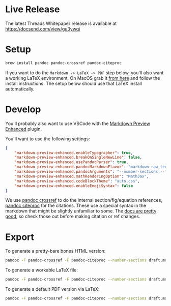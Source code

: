 # Live Release

The latest Threads Whitepaper release is available at https://docsend.com/view/gu3ywqi

# Setup

```bash
brew install pandoc pandoc-crossref pandoc-citeproc
```

If you want to do the `Markdown -> LaTeX -> PDF` step below, you'll also want a working LaTeX environment. On MacOS grab it [from here](http://www.tug.org/mactex/) and follow the install instructions. The setup below should use that LaTeX install automatically.

# Develop

You'll probably also want to use VSCode with the [Markdown Preview Enhanced](https://marketplace.visualstudio.com/items?itemName=shd101wyy.markdown-preview-enhanced) plugin.

You'll want to use the following settings:

```json
{
    "markdown-preview-enhanced.enableTypographer": true,
    "markdown-preview-enhanced.breakOnSingleNewLine": false,
    "markdown-preview-enhanced.usePandocParser": true,
    "markdown-preview-enhanced.pandocMarkdownFlavor": "markdown-raw_tex+tex_math_dollars+fenced_code_attributes+backtick_code_blocks",
    "markdown-preview-enhanced.pandocArguments": "--number-sections,--filter=pandoc-crossref",
    "markdown-preview-enhanced.mathRenderingOption": "MathJax",
    "markdown-preview-enhanced.codeBlockTheme": "auto.css",
    "markdown-preview-enhanced.enableEmojiSyntax": false
}
```

We use [pandoc crossref](https://github.com/lierdakil/pandoc-crossref) to do the internal section/fig/equation references, [pandoc citeproc](https://github.com/jgm/pandoc-citeproc) for the citations. These use a special syntax in the markdown that might be slightly unfamiliar to some. The [docs are pretty good](https://pandoc.org/MANUAL.html#citations), so check those out before making citation or ref changes.

# Export

To generate a pretty-bare bones HTML version:

```bash
pandoc -F pandoc-crossref -F pandoc-citeproc --number-sections draft.md -o draft.html --mathjax --standalone 
```

To generate a workable LaTeX file:

```bash
pandoc -F pandoc-crossref -F pandoc-citeproc --number-sections draft.md -o draft.tex --standalone
```

To generate a default PDF version via LaTeX:

```bash
pandoc -F pandoc-crossref -F pandoc-citeproc --number-sections draft.md -o blah.pdf
```

